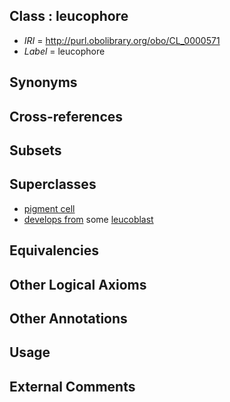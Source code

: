 
## Class : leucophore

 * *IRI* = http://purl.obolibrary.org/obo/CL_0000571
 * *Label* = leucophore

## Synonyms


## Cross-references


## Subsets


## Superclasses

 * [pigment cell](../../CL/47/CL_0000147.md)
 * [develops from](../../RO/02/RO_0002202.md) some [leucoblast](../../CL/03/CL_0005003.md)

## Equivalencies


## Other Logical Axioms


## Other Annotations


## Usage


## External Comments

